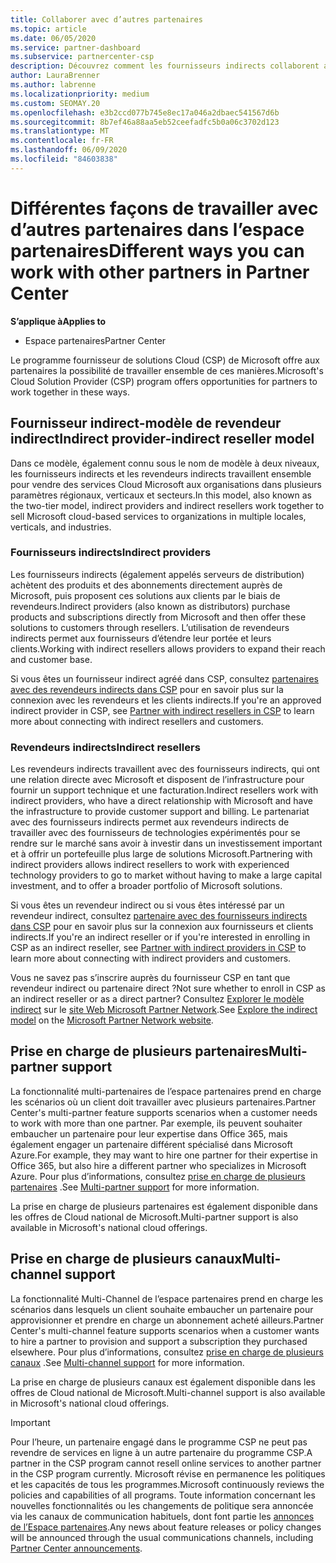 ```yaml
---
title: Collaborer avec d’autres partenaires
ms.topic: article
ms.date: 06/05/2020
ms.service: partner-dashboard
ms.subservice: partnercenter-csp
description: Découvrez comment les fournisseurs indirects collaborent avec des revendeurs indirects dans le programme fournisseur de solutions Cloud (CSP) et déterminez le rôle qui vous convient.
author: LauraBrenner
ms.author: labrenne
ms.localizationpriority: medium
ms.custom: SEOMAY.20
ms.openlocfilehash: e3b2ccd077b745e8ec17a046a2dbaec541567d6b
ms.sourcegitcommit: 8b7ef46a88aa5eb52ceefadfc5b0a06c3702d123
ms.translationtype: MT
ms.contentlocale: fr-FR
ms.lasthandoff: 06/09/2020
ms.locfileid: "84603838"
---
```

# <a name="different-ways-you-can-work-with-other-partners-in-partner-center"></a><span data-ttu-id="0e76c-103">Différentes façons de travailler avec d’autres partenaires dans l’espace partenaires</span><span class="sxs-lookup"><span data-stu-id="0e76c-103">Different ways you can work with other partners in Partner Center</span></span>

<span data-ttu-id="0e76c-104">**S’applique à**</span><span class="sxs-lookup"><span data-stu-id="0e76c-104">**Applies to**</span></span>

- <span data-ttu-id="0e76c-105">Espace partenaires</span><span class="sxs-lookup"><span data-stu-id="0e76c-105">Partner Center</span></span>

<span data-ttu-id="0e76c-106">Le programme fournisseur de solutions Cloud (CSP) de Microsoft offre aux partenaires la possibilité de travailler ensemble de ces manières.</span><span class="sxs-lookup"><span data-stu-id="0e76c-106">Microsoft's Cloud Solution Provider (CSP) program offers opportunities for partners to work together in these ways.</span></span>

## <a name="indirect-provider-indirect-reseller-model"></a><span data-ttu-id="0e76c-107">Fournisseur indirect-modèle de revendeur indirect</span><span class="sxs-lookup"><span data-stu-id="0e76c-107">Indirect provider-indirect reseller model</span></span>

<span data-ttu-id="0e76c-108">Dans ce modèle, également connu sous le nom de modèle à deux niveaux, les fournisseurs indirects et les revendeurs indirects travaillent ensemble pour vendre des services Cloud Microsoft aux organisations dans plusieurs paramètres régionaux, verticaux et secteurs.</span><span class="sxs-lookup"><span data-stu-id="0e76c-108">In this model, also known as the two-tier model, indirect providers and indirect resellers work together to sell Microsoft cloud-based services to organizations in multiple locales, verticals, and industries.</span></span> 

### <a name="indirect-providers"></a><span data-ttu-id="0e76c-109">Fournisseurs indirects</span><span class="sxs-lookup"><span data-stu-id="0e76c-109">Indirect providers</span></span>

<span data-ttu-id="0e76c-110">Les fournisseurs indirects (également appelés serveurs de distribution) achètent des produits et des abonnements directement auprès de Microsoft, puis proposent ces solutions aux clients par le biais de revendeurs.</span><span class="sxs-lookup"><span data-stu-id="0e76c-110">Indirect providers (also known as distributors) purchase products and subscriptions directly from Microsoft and then offer these solutions to customers through resellers.</span></span> <span data-ttu-id="0e76c-111">L’utilisation de revendeurs indirects permet aux fournisseurs d’étendre leur portée et leurs clients.</span><span class="sxs-lookup"><span data-stu-id="0e76c-111">Working with indirect resellers allows providers to expand their reach and customer base.</span></span> 

<span data-ttu-id="0e76c-112">Si vous êtes un fournisseur indirect agréé dans CSP, consultez [partenaires avec des revendeurs indirects dans CSP](indirect-provider-tasks-in-partner-center.md) pour en savoir plus sur la connexion avec les revendeurs et les clients indirects.</span><span class="sxs-lookup"><span data-stu-id="0e76c-112">If you're an approved indirect provider in CSP, see [Partner with indirect resellers in CSP](indirect-provider-tasks-in-partner-center.md) to learn more about connecting with indirect resellers and customers.</span></span> 

### <a name="indirect-resellers"></a><span data-ttu-id="0e76c-113">Revendeurs indirects</span><span class="sxs-lookup"><span data-stu-id="0e76c-113">Indirect resellers</span></span>

<span data-ttu-id="0e76c-114">Les revendeurs indirects travaillent avec des fournisseurs indirects, qui ont une relation directe avec Microsoft et disposent de l’infrastructure pour fournir un support technique et une facturation.</span><span class="sxs-lookup"><span data-stu-id="0e76c-114">Indirect resellers work with indirect providers, who have a direct relationship with Microsoft and have the infrastructure to provide customer support and billing.</span></span> <span data-ttu-id="0e76c-115">Le partenariat avec des fournisseurs indirects permet aux revendeurs indirects de travailler avec des fournisseurs de technologies expérimentés pour se rendre sur le marché sans avoir à investir dans un investissement important et à offrir un portefeuille plus large de solutions Microsoft.</span><span class="sxs-lookup"><span data-stu-id="0e76c-115">Partnering with indirect providers allows indirect resellers to work with experienced technology providers to go to market without having to make a large capital investment, and to offer a broader portfolio of Microsoft solutions.</span></span> 

<span data-ttu-id="0e76c-116">Si vous êtes un revendeur indirect ou si vous êtes intéressé par un revendeur indirect, consultez [partenaire avec des fournisseurs indirects dans CSP](indirect-reseller-tasks-in-partner-center.md) pour en savoir plus sur la connexion aux fournisseurs et clients indirects.</span><span class="sxs-lookup"><span data-stu-id="0e76c-116">If you're an indirect reseller or if you're interested in enrolling in CSP as an indirect reseller, see [Partner with indirect providers in CSP](indirect-reseller-tasks-in-partner-center.md) to learn more about connecting with indirect providers and customers.</span></span>

<span data-ttu-id="0e76c-117">Vous ne savez pas s’inscrire auprès du fournisseur CSP en tant que revendeur indirect ou partenaire direct ?</span><span class="sxs-lookup"><span data-stu-id="0e76c-117">Not sure whether to enroll in CSP as an indirect reseller or as a direct partner?</span></span> <span data-ttu-id="0e76c-118">Consultez [Explorer le modèle indirect](https://partner.microsoft.com/cloud-solution-provider/indirect) sur le [site Web Microsoft Partner Network](https://partner.microsoft.com).</span><span class="sxs-lookup"><span data-stu-id="0e76c-118">See [Explore the indirect model](https://partner.microsoft.com/cloud-solution-provider/indirect) on the [Microsoft Partner Network website](https://partner.microsoft.com).</span></span>   

## <a name="multi-partner-support"></a><span data-ttu-id="0e76c-119">Prise en charge de plusieurs partenaires</span><span class="sxs-lookup"><span data-stu-id="0e76c-119">Multi-partner support</span></span>

<span data-ttu-id="0e76c-120">La fonctionnalité multi-partenaires de l’espace partenaires prend en charge les scénarios où un client doit travailler avec plusieurs partenaires.</span><span class="sxs-lookup"><span data-stu-id="0e76c-120">Partner Center's multi-partner feature supports scenarios when a customer needs to work with more than one partner.</span></span> <span data-ttu-id="0e76c-121">Par exemple, ils peuvent souhaiter embaucher un partenaire pour leur expertise dans Office 365, mais également engager un partenaire différent spécialisé dans Microsoft Azure.</span><span class="sxs-lookup"><span data-stu-id="0e76c-121">For example, they may want to hire one partner for their expertise in Office 365, but also hire a different partner who specializes in Microsoft Azure.</span></span> <span data-ttu-id="0e76c-122">Pour plus d’informations, consultez [prise en charge de plusieurs partenaires](multipartner.md) .</span><span class="sxs-lookup"><span data-stu-id="0e76c-122">See [Multi-partner support](multipartner.md) for more information.</span></span>

<span data-ttu-id="0e76c-123">La prise en charge de plusieurs partenaires est également disponible dans les offres de Cloud national de Microsoft.</span><span class="sxs-lookup"><span data-stu-id="0e76c-123">Multi-partner support is also available in Microsoft's national cloud offerings.</span></span> 

## <a name="multi-channel-support"></a><span data-ttu-id="0e76c-124">Prise en charge de plusieurs canaux</span><span class="sxs-lookup"><span data-stu-id="0e76c-124">Multi-channel support</span></span>

<span data-ttu-id="0e76c-125">La fonctionnalité Multi-Channel de l’espace partenaires prend en charge les scénarios dans lesquels un client souhaite embaucher un partenaire pour approvisionner et prendre en charge un abonnement acheté ailleurs.</span><span class="sxs-lookup"><span data-stu-id="0e76c-125">Partner Center's multi-channel feature supports scenarios when a customer wants to hire a partner to provision and support a subscription they purchased elsewhere.</span></span> <span data-ttu-id="0e76c-126">Pour plus d’informations, consultez [prise en charge de plusieurs canaux](multichannel.md) .</span><span class="sxs-lookup"><span data-stu-id="0e76c-126">See [Multi-channel support](multichannel.md) for more information.</span></span>

<span data-ttu-id="0e76c-127">La prise en charge de plusieurs canaux est également disponible dans les offres de Cloud national de Microsoft.</span><span class="sxs-lookup"><span data-stu-id="0e76c-127">Multi-channel support is also available in Microsoft's national cloud offerings.</span></span>

> [!IMPORTANT]  
> <span data-ttu-id="0e76c-128">Pour l’heure, un partenaire engagé dans le programme CSP ne peut pas revendre de services en ligne à un autre partenaire du programme CSP.</span><span class="sxs-lookup"><span data-stu-id="0e76c-128">A partner in the CSP program cannot resell online services to another partner in the CSP program currently.</span></span> <span data-ttu-id="0e76c-129">Microsoft révise en permanence les politiques et les capacités de tous les programmes.</span><span class="sxs-lookup"><span data-stu-id="0e76c-129">Microsoft continuously reviews the policies and capabilities of all programs.</span></span> <span data-ttu-id="0e76c-130">Toute information concernant les nouvelles fonctionnalités ou les changements de politique sera annoncée via les canaux de communication habituels, dont font partie les [annonces de l’Espace partenaires](announcements/index.md).</span><span class="sxs-lookup"><span data-stu-id="0e76c-130">Any news about feature releases or policy changes will be announced through the usual communications channels, including [Partner Center announcements](announcements/index.md).</span></span>
